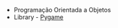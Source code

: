 *  Programação Orientada a Objetos
* Library - [Pygame](http://www.pygame.org/wiki/GettingStarted#Pygame)
